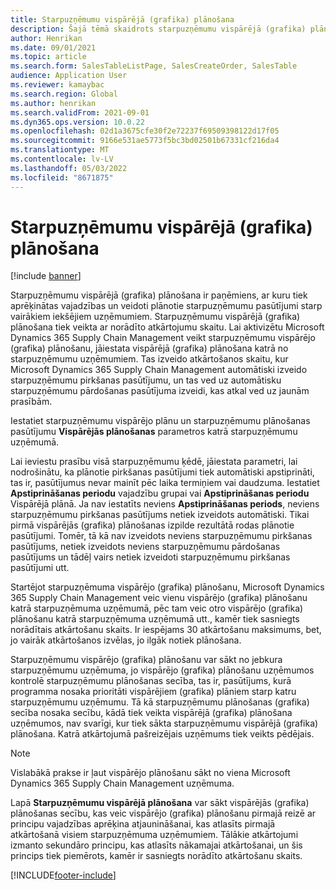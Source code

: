 ```yaml
---
title: Starpuzņēmumu vispārējā (grafika) plānošana
description: Šajā tēmā skaidrots starpuzņēmumu vispārējā (grafika) plānošana
author: Henrikan
ms.date: 09/01/2021
ms.topic: article
ms.search.form: SalesTableListPage, SalesCreateOrder, SalesTable
audience: Application User
ms.reviewer: kamaybac
ms.search.region: Global
ms.author: henrikan
ms.search.validFrom: 2021-09-01
ms.dyn365.ops.version: 10.0.22
ms.openlocfilehash: 02d1a3675cfe30f2e72237f69509398122d17f05
ms.sourcegitcommit: 9166e531ae5773f5bc3bd02501b67331cf216da4
ms.translationtype: MT
ms.contentlocale: lv-LV
ms.lasthandoff: 05/03/2022
ms.locfileid: "8671875"
---
```

# <a name="intercompany-master-scheduling"></a>Starpuzņēmumu vispārējā (grafika) plānošana

[!include [banner](../../includes/banner.md)]

Starpuzņēmumu vispārējā (grafika) plānošana ir paņēmiens, ar kuru tiek aprēķinātas vajadzības un veidoti plānotie starpuzņēmumu pasūtījumi starp vairākiem iekšējiem uzņēmumiem. Starpuzņēmumu vispārējā (grafika) plānošana tiek veikta ar norādīto atkārtojumu skaitu. Lai aktivizētu Microsoft Dynamics 365 Supply Chain Management veikt starpuzņēmumu vispārējo (grafika) plānošanu, jāiestata vispārējā (grafika) plānošana katrā no starpuzņēmumu uzņēmumiem. Tas izveido atkārtošanos skaitu, kur Microsoft Dynamics 365 Supply Chain Management automātiski izveido starpuzņēmumu pirkšanas pasūtījumu, un tas ved uz automātisku starpuzņēmumu pārdošanas pasūtījuma izveidi, kas atkal ved uz jaunām prasībām.

Iestatiet starpuzņēmumu vispārējo plānu un starpuzņēmumu plānošanas pasūtījumu **Vispārējās plānošanas** parametros katrā starpuzņēmumu uzņēmumā.

Lai ieviestu prasību visā starpuzņēmumu ķēdē, jāiestata parametri, lai nodrošinātu, ka plānotie pirkšanas pasūtījumi tiek automātiski apstiprināti, tas ir, pasūtījumus nevar mainīt pēc laika termiņiem vai daudzuma. Iestatiet **Apstiprināšanas periodu** vajadzību grupai vai **Apstiprināšanas periodu** Vispārējā plānā. Ja nav iestatīts neviens **Apstiprināšanas periods**, neviens starpuzņēmumu pirkšanas pasūtījums netiek izveidots automātiski. Tikai pirmā vispārējās (grafika) plānošanas izpilde rezultātā rodas plānotie pasūtījumi. Tomēr, tā kā nav izveidots neviens starpuzņēmumu pirkšanas pasūtījums, netiek izveidots neviens starpuzņēmumu pārdošanas pasūtījums un tādēļ vairs netiek izveidoti starpuzņēmumu pirkšanas pasūtījumi utt.

Startējot starpuzņēmuma vispārējo (grafika) plānošanu, Microsoft Dynamics 365 Supply Chain Management veic vienu vispārējo (grafika) plānošanu katrā starpuzņēmuma uzņēmumā, pēc tam veic otro vispārējo (grafika) plānošanu katrā starpuzņēmuma uzņēmumā utt., kamēr tiek sasniegts norādītais atkārtošanu skaits. Ir iespējams 30 atkārtošanu maksimums, bet, jo vairāk atkārtošanos izvēlas, jo ilgāk notiek plānošana.

Starpuzņēmumu vispārējo (grafika) plānošanu var sākt no jebkura starpuzņēmumu uzņēmuma, jo vispārējo (grafika) plānošanu uzņēmumos kontrolē starpuzņēmumu plānošanas secība, tas ir, pasūtījums, kurā programma nosaka prioritāti vispārējiem (grafika) plāniem starp katru starpuzņēmumu uzņēmumu. Tā kā starpuzņēmumu plānošanas (grafika) secība nosaka secību, kādā tiek veikta vispārējā (grafika) plānošana uzņēmumos, nav svarīgi, kur tiek sākta starpuzņēmumu vispārējā (grafika) plānošana. Katrā atkārtojumā pašreizējais uzņēmums tiek veikts pēdējais.

> [!NOTE]
> Vislabākā prakse ir ļaut vispārējo plānošanu sākt no viena Microsoft Dynamics 365 Supply Chain Management uzņēmuma.

Lapā **Starpuzņēmumu vispārējā plānošana** var sākt vispārējās (grafika) plānošanas secību, kas veic vispārējo (grafika) plānošanu pirmajā reizē ar principu vajadzības aprēķina atjaunināšanai, kas atlasīts pirmajā atkārtošanā visiem starpuzņēmuma uzņēmumiem. Tālākie atkārtojumi izmanto sekundāro principu, kas atlasīts nākamajai atkārtošanai, un šis princips tiek piemērots, kamēr ir sasniegts norādīto atkārtošanu skaits.

[!INCLUDE[footer-include](../../includes/footer-banner.md)]

